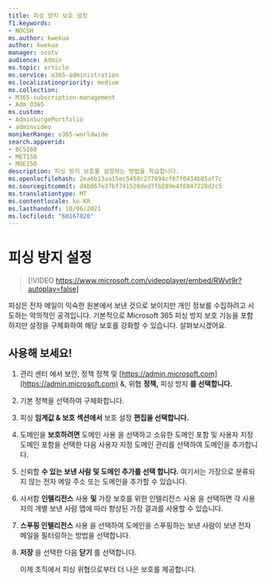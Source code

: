 ```yaml
---
title: 피싱 방지 보호 설정
f1.keywords:
- NOCSH
ms.author: kwekua
author: kwekua
manager: scotv
audience: Admin
ms.topic: article
ms.service: o365-administration
ms.localizationpriority: medium
ms.collection:
- M365-subscription-management
- Adm_O365
ms.custom:
- AdminSurgePortfolio
- adminvideo
monikerRange: o365-worldwide
search.appverid:
- BCS160
- MET150
- MOE150
description: 피싱 방지 보호를 설정하는 방법을 학습합니다.
ms.openlocfilehash: 2ea6b13aa15ec5458c277894cf67f0434b85af7c
ms.sourcegitcommit: d4b867e37bf741528ded7fb289e4f6847228d2c5
ms.translationtype: MT
ms.contentlocale: ko-KR
ms.lasthandoff: 10/06/2021
ms.locfileid: "60167820"
---
```

# <a name="set-up-anti-phishing"></a>피싱 방지 설정

> [!VIDEO https://www.microsoft.com/videoplayer/embed/RWvt9r?autoplay=false]

피싱은 전자 메일이 익숙한 원본에서 보낸 것으로 보이지만 개인 정보를 수집하려고 시도하는 악의적인 공격입니다. 기본적으로 Microsoft 365 피싱 방지 보호 기능을 포함하지만 설정을 구체화하여 해당 보호를 강화할 수 있습니다. 살펴보시겠어요.

## <a name="try-it"></a>사용해 보세요!

1. 관리 센터 에서 보안, 정책 정책 및 [https://admin.microsoft.com](https://admin.microsoft.com) &, 위협 **정책,** 피싱 방지 **를 선택합니다.** 
1. 기본 정책을 선택하여 구체화합니다. 
1. 피싱 **임계값 & 보호 섹션에서** 보호 설정 **편집을 선택합니다.**
1. 도메인을 **보호하려면** 도메인 사용 을 선택하고 소유한 도메인 포함  및 사용자 지정 도메인 포함을 선택한 다음 사용자 지정 도메인 관리를 선택하여 도메인을 추가합니다. 
1. 신뢰할 **수 있는 보낸 사람 및 도메인 추가를 선택 합니다.** 여기서는 가장으로 분류되지 않는 전자 메일 주소 또는 도메인을 추가할 수 있습니다.
1. 사서함 **인텔리전스** 사용 **및** 가장 보호를 위한 인텔리전스 사용 을 선택하면 각 사용자의 개별 보낸 사람 맵에 따라 향상된 가장 결과를 사용할 수 있습니다.
1. **스푸핑 인텔리전스** 사용 을 선택하여 도메인을 스푸핑하는 보낸 사람이 보낸 전자 메일을 필터링하는 방법을 선택합니다.
1. **저장** 을 선택한 다음 **닫기** 를 선택합니다.

    이제 조직에서 피싱 위협으로부터 더 나은 보호를 제공합니다.
